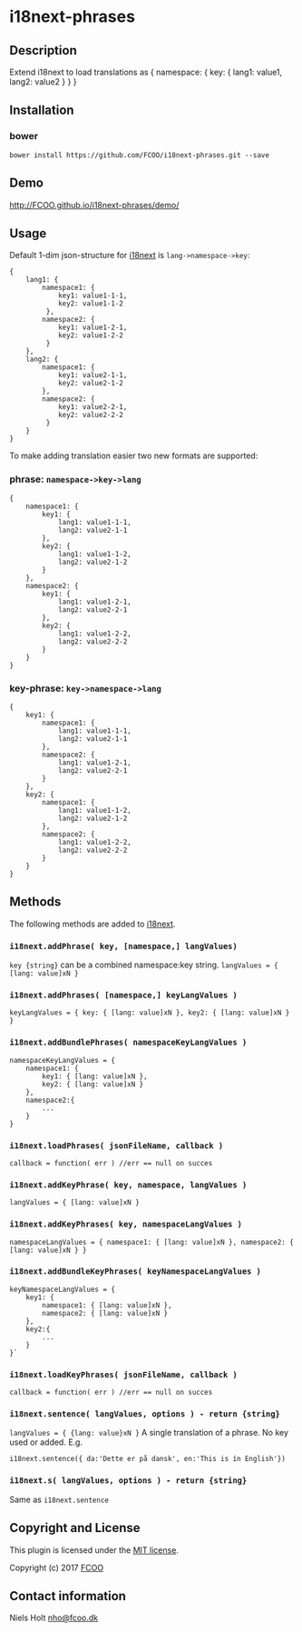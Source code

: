 # i18next-phrases
[i18next]:http://i18next.com


## Description
Extend i18next to load translations as { namespace: { key: { lang1: value1, lang2: value2 } } }

## Installation
### bower
`bower install https://github.com/FCOO/i18next-phrases.git --save`

## Demo
http://FCOO.github.io/i18next-phrases/demo/ 

## Usage
Default 1-dim json-structure for [i18next] is `lang->namespace->key`:

    { 
        lang1: { 
            namespace1: { 
                key1: value1-1-1,
                key2: value1-1-2
             },
            namespace2: { 
                key1: value1-2-1,
                key2: value1-2-2
             }
        },
        lang2: { 
            namespace1: { 
                key1: value2-1-1,
                key2: value2-1-2
            },
            namespace2: { 
                key1: value2-2-1,
                key2: value2-2-2
             }
        }
    }

To make adding translation easier two new formats are supported: 

### phrase: `namespace->key->lang`
    {
        namespace1: {
            key1: {
                lang1: value1-1-1,
                lang2: value2-1-1
            },
            key2: {
                lang1: value1-1-2,
                lang2: value2-1-2
            }
        },
        namespace2: {
            key1: {
                lang1: value1-2-1,
                lang2: value2-2-1
            },
            key2: {
                lang1: value1-2-2,
                lang2: value2-2-2
            }
        }
    }
    

### key-phrase: `key->namespace->lang`
    {
        key1: {
            namespace1: {
                lang1: value1-1-1,
                lang2: value2-1-1
            },
            namespace2: {
                lang1: value1-2-1,
                lang2: value2-2-1
            }
        },
        key2: {
            namespace1: {
                lang1: value1-1-2,
                lang2: value2-1-2
            },
            namespace2: {
                lang1: value1-2-2,
                lang2: value2-2-2
            }
        }
    }



## Methods
The following methods are added to [i18next].

### `i18next.addPhrase( key, [namespace,] langValues) `
`key {string}` can be a combined namespace:key string. 
`langValues = { [lang: value]xN }`

### `i18next.addPhrases( [namespace,] keyLangValues )`
`keyLangValues = { key: { [lang: value]xN }, key2: { [lang: value]xN } }`

### `i18next.addBundlePhrases( namespaceKeyLangValues )`
    namespaceKeyLangValues = {
        namespace1: { 
            key1: { [lang: value]xN }, 
            key2: { [lang: value]xN }
        }, 
        namespace2:{
            ...
        }
    }

### `i18next.loadPhrases( jsonFileName, callback )`
`callback = function( err ) //err == null on succes`

### `i18next.addKeyPhrase( key, namespace, langValues )`
`langValues = { [lang: value]xN }`

### `i18next.addKeyPhrases( key, namespaceLangValues ) `
`namespaceLangValues = { namespace1: { [lang: value]xN }, namespace2: { [lang: value]xN } }`

### `i18next.addBundleKeyPhrases( keyNamespaceLangValues ) `
    keyNamespaceLangValues = { 
        key1: { 
            namespace1: { [lang: value]xN }, 
            namespace2: { [lang: value]xN }
        }, 
        key2:{
            ...
        }
    }`

### `i18next.loadKeyPhrases( jsonFileName, callback )`
`callback = function( err ) //err == null on succes`

### `i18next.sentence( langValues, options ) - return {string}`
`langValues = { {lang: value}xN }`
A single translation of a phrase. No key used or added. 
E.g.

    i18next.sentence({ da:'Dette er på dansk', en:'This is ín English'})

### `i18next.s( langValues, options ) - return {string}`
Same as `i18next.sentence`



## Copyright and License
This plugin is licensed under the [MIT license](https://github.com/FCOO/i18next-phrases/LICENSE).

Copyright (c) 2017 [FCOO](https://github.com/FCOO)

## Contact information

Niels Holt nho@fcoo.dk

